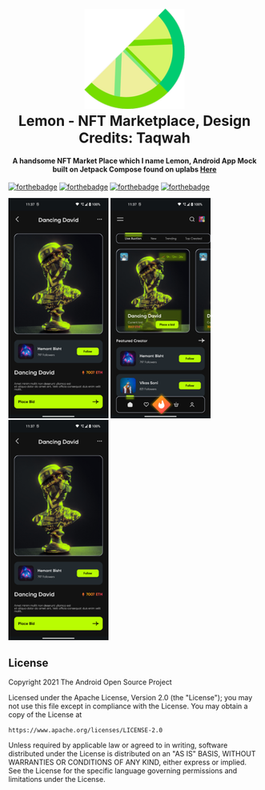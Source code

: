 <h1 align="center">
  <br>
  <a href="https://github.com/cyph3rcod3r/Lemon"><img src="https://github.com/cyph3rcod3r/Lemon/blob/master/app/src/main/res/mipmap-xxxhdpi/ic_launcher.png" alt="Lemon" width="200"></a>
  <br>
  Lemon - NFT Marketplace, Design Credits: Taqwah
  <br>
</h1>

<h4 align="center">A handsome NFT Market Place which I name Lemon, Android App Mock built on Jetpack Compose found on uplabs <a href="https://www.uplabs.com/posts/best-nft-marketplace-ui-ux-app-ui-kit-design">Here<a></h4>

[![forthebadge](https://forthebadge.com/images/badges/built-for-android.svg)](https://forthebadge.com) [![forthebadge](https://forthebadge.com/images/badges/powered-by-overtime.svg)](https://forthebadge.com) [![forthebadge](https://forthebadge.com/images/badges/open-source.svg)](https://forthebadge.com) [![forthebadge](https://forthebadge.com/images/badges/contains-tasty-spaghetti-code.svg)](https://forthebadge.com)

<p>
<img src="https://github.com/cyph3rcod3r/Lemon/blob/master/Screenshot_20220918-233731.png" width="200" height="440"/>
<img src="https://github.com/cyph3rcod3r/Lemon/blob/master/Screenshot_20220918-233746.png" width="200" height="440"/>
<img src="https://github.com/cyph3rcod3r/Lemon/blob/master/Screenshot_20220918-233731.png" width="200" height="440"/>
</p>

## License

<p>
Copyright 2021 The Android Open Source Project

Licensed under the Apache License, Version 2.0 (the "License");
you may not use this file except in compliance with the License.
You may obtain a copy of the License at

    https://www.apache.org/licenses/LICENSE-2.0

Unless required by applicable law or agreed to in writing, software
distributed under the License is distributed on an "AS IS" BASIS,
WITHOUT WARRANTIES OR CONDITIONS OF ANY KIND, either express or implied.
See the License for the specific language governing permissions and
limitations under the License.
</p>
